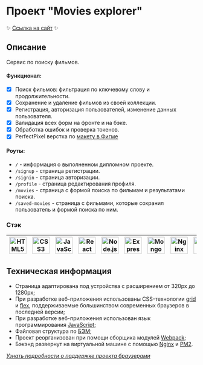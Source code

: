 # Проект "Movies explorer"

:sparkles: [Ссылка на сайт](http://movies.dashalalala24.nomoredomains.monster/) :sparkles:


## Описание
Сервис по поиску фильмов. 

#### Функционал:
* [x] Поиск фильмов: фильтрация по ключевому слову и продолжительности.  
* [x] Сохранение и удаление фильмов из своей коллекции.  
* [x] Регистрация, авторизация пользователей, изменение данных пользователя.  
* [x] Валидация всех форм на фронте и на бэке.  
* [x] Обработка ошибок и проверка токенов. 
* [x] PerfectPixel верстка по [макету в Фигме](https://disk.yandex.ru/d/8flQ6SZ6AmMK8A)

#### Роуты:
- `/` - информация о выполненном дипломном проекте.
- `/signup` - страница регистрации.
- `/signin` - страница авторизации.
- `/profile` - страница редактирования профиля.
- `/movies` - страница с формой поиска по фильмам и результатами поиска.
- `/saved-movies` - страница с фильмами, которые сохранил пользователь и формой поиска по ним.

### Cтэк

<a href="https://html.spec.whatwg.org/multipage/" target="_blank" rel="noreferrer"><img width="45" height="45" alt="HTML5" src="https://cdn.jsdelivr.net/gh/devicons/devicon/icons/html5/html5-plain-wordmark.svg" /></a> | <a href="https://www.w3schools.com/css/" target="_blank" rel="noreferrer"><img width="45" height="45" alt="CSS3" src="https://cdn.jsdelivr.net/gh/devicons/devicon/icons/css3/css3-plain-wordmark.svg" /></a> | <a href="https://developer.mozilla.org/en-US/docs/Web/JavaScript" target="_blank" rel="noreferrer"><img width="45" height="45" alt="JavaScript" src="https://cdn.jsdelivr.net/gh/devicons/devicon/icons/javascript/javascript-plain.svg" /></a> | <a href="https://react.dev/" target="_blank" rel="noreferrer"><img width="45" height="45" alt="React" src="https://cdn.jsdelivr.net/gh/devicons/devicon/icons/react/react-original-wordmark.svg" /></a> | <a href="https://nodejs.org/en" target="_blank" rel="noreferrer"><img width="45" height="45" alt="Node.js" src="https://cdn.jsdelivr.net/gh/devicons/devicon/icons/nodejs/nodejs-plain.svg" /></a> | <a href="https://expressjs.com/" target="_blank" rel="noreferrer"><img width="45" height="45" alt="Express" src="https://cdn.jsdelivr.net/gh/devicons/devicon/icons/express/express-original.svg" /></a>| <a href="https://www.mongodb.com/" target="_blank" rel="noreferrer"><img width="45" height="45" alt="MongoDB" src="https://cdn.jsdelivr.net/gh/devicons/devicon/icons/mongodb/mongodb-plain.svg" /></a> | <a href="https://nginx.org/" target="_blank" rel="noreferrer"><img width="45" height="45" alt="Nginx" src="https://cdn.jsdelivr.net/gh/devicons/devicon/icons/nginx/nginx-original.svg" /></a> | <a href="https://git-scm.com/" target="_blank" rel="noreferrer"><img width="45" height="45" alt="Git" src="https://cdn.jsdelivr.net/gh/devicons/devicon/icons/git/git-plain.svg" /></a> 
| --- | --- | --- | --- | --- | --- | --- | --- | --- |

## Техническая информация

- Страница адаптирована под устройства с расширением от 320px до 1280px;
- При разработке веб-приложения использованы CSS-технологии [grid](https://developer.mozilla.org/ru/docs/Web/CSS/CSS_Grid_Layout/Basic_Concepts_of_Grid_Layout) и [flex](https://developer.mozilla.org/ru/docs/Learn/CSS/CSS_layout/Flexbox), поддерживаемые большинством современных браузеров в последней версии;
- При разработке веб-приложения использован язык программирования [JavaScript](https://ru.wikipedia.org/wiki/JavaScript);  
- Файловая структура по [БЭМ](https://ru.bem.info/methodology/filestructure/);  
- Проект реорганизован при помощи сборщика модулей [Webpack](https://ru.wikipedia.org/wiki/Webpack);  
- Бэкэнд развернут на виртуальной машине с помощью [Nginx](https://nginx.org/) и [PM2](https://pm2.keymetrics.io/).  

*[Узнать подробности о поддержке проекта браузерами](https://caniuse.com/?search=grid)*

